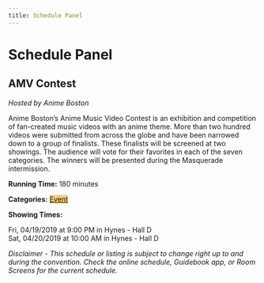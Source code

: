 ```yaml
---
title: Schedule Panel
---
```

# Schedule Panel

## AMV Contest

*Hosted by Anime Boston*

Anime Boston’s Anime Music Video Contest is an exhibition and competition of fan-created music videos with an anime theme. More than two hundred videos were submitted from across the globe and have been narrowed down to a group of finalists. These finalists will be screened at two showings. The audience will vote for their favorites in each of the seven categories. The winners will be presented during the Masquerade intermission.

**Running Time:** 180 minutes

**Categories:** <a href="/AB-Site-Redesign/information/category_details.html" class="schedule-category" style="background-color:#FFCC66;">Event</a>

**Showing Times:**

Fri, 04/19/2019 at 9:00 PM in Hynes - Hall D    
Sat, 04/20/2019 at 10:00 AM in Hynes - Hall D

*Disclaimer - This schedule or listing is subject to change right up to and during the convention. Check the online schedule, Guidebook app, or Room Screens for the current schedule.*
